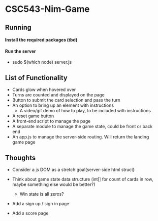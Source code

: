 # CSC543-Nim-Game

## Running
#### Install the required packages (tbd)
#### Run the server
- sudo $(which node) server.js

## List of Functionality
- Cards glow when hovered over
- Turns are counted and displayed on the page
- Button to submit the card selection and pass the turn
- An option to bring up an element with instructions
    - A video/gif demo of how to play, to be included with instructions
- A reset game button
- A front-end script to manage the page
- A separate module to manage the game state, could be front or back end
- An app.js to manage the server-side routing. Will return the landing game page


## Thoughts
- Consider a js DOM as a stretch goal\(server-side html struct)
- Think about game state data structure \(int\[] for count of cards in row, maybe something else would be better?)
    - Win state is all zeros?
 
- Add a sign up / sign in page
- Add a score page
